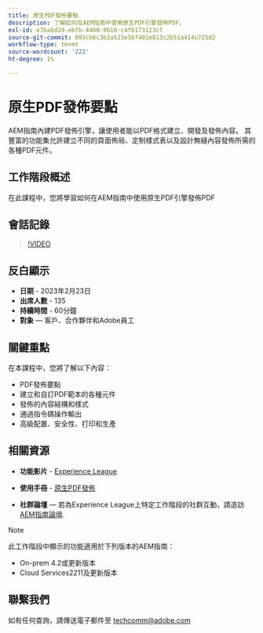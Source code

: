 ```yaml
---
title: 原生PDF發佈要點
description: 了解如何在AEM指南中使用原生PDF引擎發佈PDF。
exl-id: e7ba6d2d-ebfb-4400-9b10-c4fb173123cf
source-git-commit: 093cb6c3b3a523e56f401e813c2b51a414c725d2
workflow-type: tm+mt
source-wordcount: '222'
ht-degree: 1%

---
```


# 原生PDF發佈要點

AEM指南內建PDF發佈引擎，讓使用者能以PDF格式建立、開發及發佈內容。 其豐富的功能集允許建立不同的頁面佈局、定制樣式表以及設計無縫內容發佈所需的各種PDF元件。

## 工作階段概述

在此課程中，您將學習如何在AEM指南中使用原生PDF引擎發佈PDF

## 會話記錄

>[!VIDEO](https://video.tv.adobe.com/v/3416076/native-pdf?quality=12&learn=on)

## 反白顯示

- **日期** - 2023年2月23日
- **出席人數** - 135
- **持續時間** - 60分鐘
- **對象**  — 客戶、合作夥伴和Adobe員工

## 關鍵重點

在本課程中，您將了解以下內容：
- PDF發佈要點
- 建立和自訂PDF範本的各種元件
- 發佈的內容結構和樣式
- 通過指令碼操作輸出
- 高級配置、安全性、打印和生產

## 相關資源

- **功能影片** -  [Experience League](https://experienceleague.adobe.com/docs/experience-manager-guides-learn/videos/advanced-user-guide/overview.html?lang=en)

- **使用手冊** - [原生PDF發佈](https://experienceleague.adobe.com/docs/experience-manager-guides-learn/tutorials/configuring/config-native-pdf-publish/pdf-template.html?lang=en)

- **社群論壇**  — 若為Experience League上特定工作階段的社群互動，請造訪  [AEM指南論壇](https://experienceleaguecommunities.adobe.com/t5/experience-manager-guides/bd-p/xml-documentation-discussions).

>[!NOTE]
>
> 此工作階段中顯示的功能適用於下列版本的AEM指南：
> - On-prem 4.2或更新版本
> - Cloud Services2211及更新版本


## 聯繫我們

如有任何查詢，請傳送電子郵件至 <techcomm@adobe.com>
